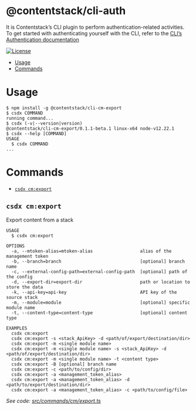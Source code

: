 @contentstack/cli-auth
===

It is Contentstack’s CLI plugin to perform authentication-related activities. To get started with authenticating yourself with the CLI, refer to the [CLI’s Authentication documentation](https://www.contentstack.com/docs/developers/cli/authentication)

[![License](https://img.shields.io/npm/l/@contentstack/cli)](https://github.com/contentstack/cli/blob/main/LICENSE)

<!-- toc -->
* [Usage](#usage)
* [Commands](#commands)
<!-- tocstop -->
# Usage
<!-- usage -->
```sh-session
$ npm install -g @contentstack/cli-cm-export
$ csdx COMMAND
running command...
$ csdx (-v|--version|version)
@contentstack/cli-cm-export/0.1.1-beta.1 linux-x64 node-v12.22.1
$ csdx --help [COMMAND]
USAGE
  $ csdx COMMAND
...
```
<!-- usagestop -->
# Commands
<!-- commands -->
* [`csdx cm:export`](#csdx-cmexport)

## `csdx cm:export`

Export content from a stack

```
USAGE
  $ csdx cm:export

OPTIONS
  -a, --mtoken-alias=mtoken-alias                  alias of the management token
  -b, --branch=branch                              [optional] branch name
  -c, --external-config-path=external-config-path  [optional] path of the config
  -d, --export-dir=export-dir                      path or location to store the data
  -k, --api-key=api-key                            API key of the source stack
  -m, --module=module                              [optional] specific module name
  -t, --content-type=content-type                  [optional] content type

EXAMPLES
  csdx cm:export
  csdx cm:export -s <stack_ApiKey> -d <path/of/export/destination/dir>
  csdx cm:export -m <single module name>
  csdx cm:export -m <single module name> -s <stack_ApiKey> -d <path/of/export/destination/dir>
  csdx cm:export -m <single module name> -t <content type>
  csdx cm:export -B [optional] branch name
  csdx cm:export -c <path/to/config/dir>
  csdx cm:export -a <management_token_alias>
  csdx cm:export -a <management_token_alias> -d <path/to/export/destination/dir>
  csdx cm:export -a <management_token_alias> -c <path/to/config/file>
```

_See code: [src/commands/cm/export.ts](https://github.com/contentstack/cli/blob/v0.1.1-beta.1/src/commands/cm/export.ts)_
<!-- commandsstop -->
